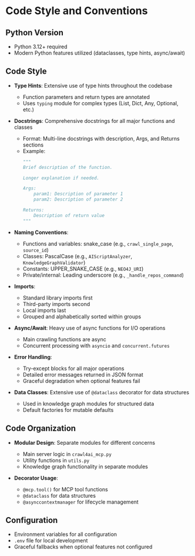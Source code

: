 # Code Style and Conventions

## Python Version
- Python 3.12+ required
- Modern Python features utilized (dataclasses, type hints, async/await)

## Code Style
- **Type Hints**: Extensive use of type hints throughout the codebase
  - Function parameters and return types are annotated
  - Uses `typing` module for complex types (List, Dict, Any, Optional, etc.)
  
- **Docstrings**: Comprehensive docstrings for all major functions and classes
  - Format: Multi-line docstrings with description, Args, and Returns sections
  - Example:
    ```python
    """
    Brief description of the function.
    
    Longer explanation if needed.
    
    Args:
        param1: Description of parameter 1
        param2: Description of parameter 2
    
    Returns:
        Description of return value
    """
    ```

- **Naming Conventions**:
  - Functions and variables: snake_case (e.g., `crawl_single_page`, `source_id`)
  - Classes: PascalCase (e.g., `AIScriptAnalyzer`, `KnowledgeGraphValidator`)
  - Constants: UPPER_SNAKE_CASE (e.g., `NEO4J_URI`)
  - Private/internal: Leading underscore (e.g., `_handle_repos_command`)

- **Imports**:
  - Standard library imports first
  - Third-party imports second
  - Local imports last
  - Grouped and alphabetically sorted within groups

- **Async/Await**: Heavy use of async functions for I/O operations
  - Main crawling functions are async
  - Concurrent processing with `asyncio` and `concurrent.futures`

- **Error Handling**:
  - Try-except blocks for all major operations
  - Detailed error messages returned in JSON format
  - Graceful degradation when optional features fail

- **Data Classes**: Extensive use of `@dataclass` decorator for data structures
  - Used in knowledge graph modules for structured data
  - Default factories for mutable defaults

## Code Organization
- **Modular Design**: Separate modules for different concerns
  - Main server logic in `crawl4ai_mcp.py`
  - Utility functions in `utils.py`
  - Knowledge graph functionality in separate modules
  
- **Decorator Usage**:
  - `@mcp.tool()` for MCP tool functions
  - `@dataclass` for data structures
  - `@asynccontextmanager` for lifecycle management

## Configuration
- Environment variables for all configuration
- `.env` file for local development
- Graceful fallbacks when optional features not configured